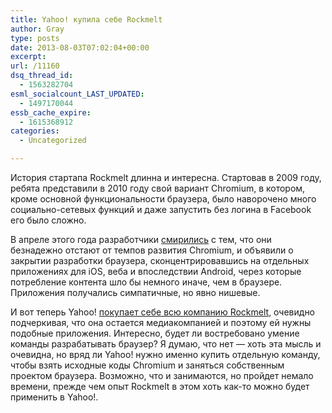```yaml
---
title: Yahoo! купила себе Rockmelt
author: Gray
type: posts
date: 2013-08-03T07:02:04+00:00
excerpt:
url: /11160
dsq_thread_id:
  - 1563282704
esml_socialcount_LAST_UPDATED:
  - 1497170044
essb_cache_expire:
  - 1615368912
categories:
  - Uncategorized

---
```








История стартапа Rockmelt длинна и интересна. Стартовав в 2009 году, ребята представили в 2010 году свой вариант Chromium, в котором, кроме основной функциональности браузера, было наворочено много социально-сетевых функций и даже запустить без логина в Facebook его было сложно.

В апреле этого года разработчики [смирились][1] с тем, что они безнадежно отстают от темпов развития Chromium, и объявили о закрытии разработки браузера, сконцентрировавшись на отдельных приложениях для iOS, веба и впоследствии Android, через которые потребление контента шло бы немного иначе, чем в браузере. Приложения получались симпатичные, но явно нишевые.

И вот теперь Yahoo! [покупает себе всю компанию Rockmelt][2], очевидно подчеркивая, что она остается медиакомпанией и поэтому ей нужны подобные приложения. Интересно, будет ли востребовано умение команды разрабатывать браузер? Я думаю, что нет — хоть эта мысль и очевидна, но вряд ли Yahoo! нужно именно купить отдельную команду, чтобы взять исходные коды Chromium и заняться собственным проектом браузера. Возможно, что и занимаются, но пройдет немало времени, прежде чем опыт Rockmelt в этом хоть как-то можно будет применить в Yahoo!. 

 [1]: http://www.searchengines.ru/blog/archives/011124.html
 [2]: http://allthingsd.com/20130802/yahoo-paid-60m-to-70m-for-rockmelt-will-dump-browser-and-use-tech-to-better-deliver-its-media-and-mobile-properties/